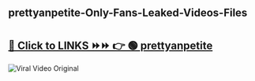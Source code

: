
 ## prettyanpetite-Only-Fans-Leaked-Videos-Files

# <h2><a href="https://mediaupload.pro?prettyanpetite">🔗 Click to LINKS ⏩⏩ 👉 🟢 prettyanpetite </a></h2>

<a href="https://mediaupload.pro?prettyanpetite" rel="nofollow" data-target="animated-image.originalLink"><img src="https://i.ibb.co.com/xMMVF88/686577567.gif" alt="Viral Video Original" style="max-width: 100%; display: inline-block;" data-target="animated-image.originalImage"></a>